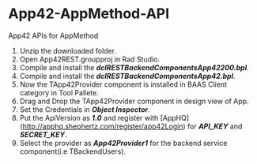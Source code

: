 App42-AppMethod-API
===================

App42 APIs for AppMethod

1. Unzip the downloaded folder.
2. Open App42REST.groupproj in Rad Studio.
3. Compile and install the ___dclRESTBackendComponentsApp42200.bpl___.
4. Compile and install the ___dclRESTBackendComponentsApp42.bpl___.
5. Now the TApp42Provider component is installed in BAAS Client category in Tool Pallete.
6. Drag and Drop the TApp42Provider component in design view of App.
8. Set the Credentials in ___Object Inspector___.
7. Put the ApiVersion as ___1.0___ and register with [AppHQ] (http://apphq.shephertz.com/register/app42Login) for ___API_KEY___ and ___SECRET_KEY___.
8. Select the provider as ___App42Provider1___ for the backend service component(i.e TBackendUsers).
